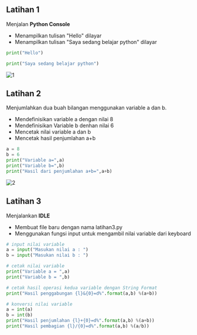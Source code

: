 ## Latihan 1 ##

Menjalan <b>Python Console</b>
* Menampilkan tulisan "Hello" dilayar
* Menampilkan tulisan "Saya sedang belajar python" dilayar

```python
print("Hello")
```
```python
print("Saya sedang belajar python")
```
![1](https://user-images.githubusercontent.com/123666514/215308415-9fc049af-e79c-4cf9-936f-6eb92bc5b081.PNG)

## Latihan 2 ##

Menjumlahkan dua buah bilangan menggunakan variable a dan b.
* Mendefinisikan variable a dengan nilai 8
* Mendefinisikan Variable b denhan nilai 6
* Mencetak nilai variable a dan b
* Mencetak hasil penjumlahan a+b

```python
a = 8
b = 6
print("Variable a=",a)
print("Variable b=",b)
print("Hasil dari penjumlahan a+b=",a+b)
```

![2](https://user-images.githubusercontent.com/123666514/215308691-dab8556d-d758-471b-98b7-f1119f9c09f7.PNG)

## Latihan 3 ##

Menjalankan <b>IDLE</b>
* Membuat file baru dengan nama latihan3.py
* Menggunakan fungsi input untuk mengambil nilai variable dari keyboard

```python
# input nilai variable
a = input("Masukan nilai a : ")
b = input("Masukan nilai b : ")

# cetak nilai variable
print("Variable a = ",a)
print("Variable b = ",b)

# cetak hasil operasi kedua variable dengan String Format
print("Hasil penggabungan {l}&{0}=d%".format(a,b) %(a+b))

# konversi nilai variable
a = int(a)
b = int(b)
print("Hasil penjumlahan {l}+{0}=d%".format(a,b) %(a+b))
print("Hasil pembagian {l}/{0}=d%".format(a,b) %(a/b))
```
